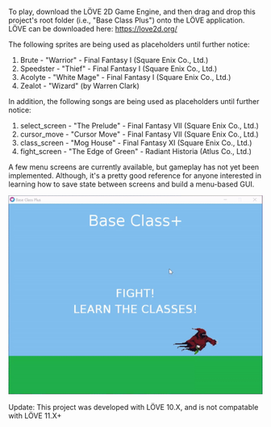 To play, download the LÖVE 2D Game Engine, and then drag and drop this project's root folder (i.e., "Base Class Plus") onto the LÖVE application. LÖVE can be downloaded here: https://love2d.org/

The following sprites are being used as placeholders until further notice:
1. Brute - "Warrior" - Final Fantasy I (Square Enix Co., Ltd.)
2. Speedster - "Thief" - Final Fantasy I (Square Enix Co., Ltd.)
3. Acolyte - "White Mage" - Final Fantasy I (Square Enix Co., Ltd.)
4. Zealot - "Wizard" (by Warren Clark)

In addition, the following songs are being used as placeholders until further notice:
1. select_screen - "The Prelude" - Final Fantasy VII (Square Enix Co., Ltd.)
2. cursor_move - "Cursor Move" - Final Fantasy VII (Square Enix Co., Ltd.)
3. class_screen - "Mog House" - Final Fantasy XI (Square Enix Co., Ltd.)
4. fight_screen - "The Edge of Green" - Radiant Historia (Atlus Co., Ltd.)

A few menu screens are currently available, but gameplay has not yet been implemented. Although, it's a pretty good reference for anyone interested in learning how to save state between screens and build a menu-based GUI. 

![simpledemo](https://raw.githubusercontent.com/AndrewDiMola/Base-Class-Plus/master/images/base-class-plus-demo.gif)

Update: This project was developed with LÖVE 10.X, and is not compatable with LÖVE 11.X+
